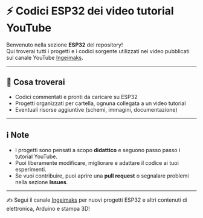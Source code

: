 # ⚡ Codici ESP32 dei video tutorial YouTube

Benvenuto nella sezione **ESP32** del repository!  
Qui troverai tutti i progetti e i codici sorgente utilizzati nei video pubblicati sul canale YouTube [Ingeimaks](https://www.youtube.com/@Ingeimaks).

---

## 📂 Cosa troverai
- Codici commentati e pronti da caricare su ESP32  
- Progetti organizzati per cartella, ognuna collegata a un video tutorial  
- Eventuali risorse aggiuntive (schemi, immagini, documentazione)

---

## ℹ️ Note
- I progetti sono pensati a scopo **didattico** e seguono passo passo i tutorial YouTube.  
- Puoi liberamente modificare, migliorare e adattare il codice ai tuoi esperimenti.  
- Se vuoi contribuire, puoi aprire una **pull request** o segnalare problemi nella sezione **Issues**.

---

✍️ Segui il canale [Ingeimaks](https://www.youtube.com/@Ingeimaks) per nuovi progetti ESP32 e altri contenuti di elettronica, Arduino e stampa 3D!
